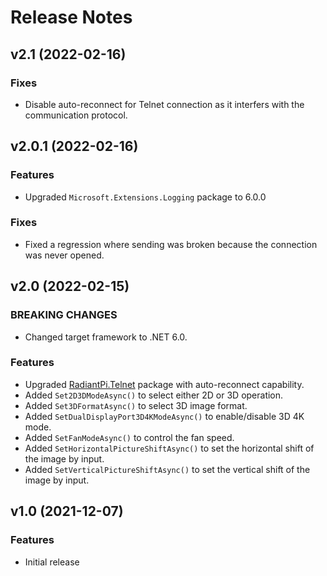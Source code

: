 # Release Notes


## v2.1 (2022-02-16)

### Fixes

* Disable auto-reconnect for Telnet connection as it interfers with the communication protocol.


## v2.0.1 (2022-02-16)

### Features

* Upgraded `Microsoft.Extensions.Logging` package to 6.0.0

### Fixes

* Fixed a regression where sending was broken because the connection was never opened.


## v2.0 (2022-02-15)

### BREAKING CHANGES

* Changed target framework to .NET 6.0.

### Features

* Upgraded [RadiantPi.Telnet](https://github.com/bjorg/RadiantPi.Telnet) package with auto-reconnect capability.
* Added `Set2D3DModeAsync()` to select either 2D or 3D operation.
* Added `Set3DFormatAsync()` to select 3D image format.
* Added `SetDualDisplayPort3D4KModeAsync()` to enable/disable 3D 4K mode.
* Added `SetFanModeAsync()` to control the fan speed.
* Added `SetHorizontalPictureShiftAsync()` to set the horizontal shift of the image by input.
* Added `SetVerticalPictureShiftAsync()` to set the vertical shift of the image by input.

## v1.0 (2021-12-07)

### Features

* Initial release
